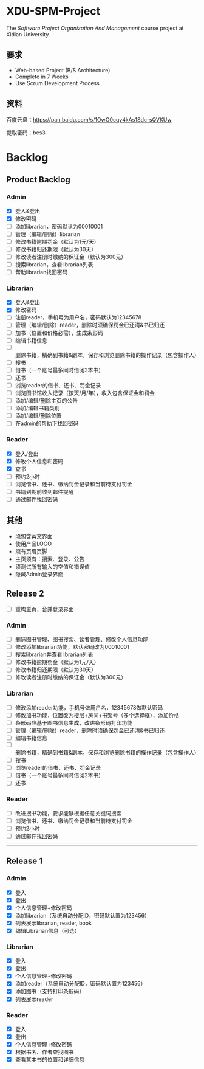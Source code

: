 # XDU-SPM-Project
The _Software Project Organization And Management_ course project at Xidian University.

## 要求
* Web-based Project (B/S Architecture)
* Complete in 7 Weeks
* Use Scrum Development Process

## 资料

百度云盘：https://pan.baidu.com/s/1OwO0cqv4kAs1Sdc-sQVKUw

提取密码：bes3

# Backlog

## Product Backlog

### Admin
- [x] 登入&登出
- [x] 修改密码
- [ ] 添加librarian，密码默认为00010001
- [ ] 管理（编辑/删除）librarian
- [ ] 修改书籍逾期罚金（默认为1元/天）
- [ ] 修改书籍归还期限（默认为30天）
- [ ] 修改读者注册时缴纳的保证金（默认为300元）
- [ ] 搜索librarian，查看librarian列表
- [ ] 帮助librarian找回密码

### Librarian
- [x] 登入&登出
- [x] 修改密码
- [ ] 注册reader，手机号为用户名，密码默认为12345678
- [ ] 管理（编辑/删除）reader，删除时须确保罚金已还清&书已归还
- [ ] 加书（位置和价格必需），生成条形码
- [ ] 编辑书籍信息
- [ ] 删除书籍，精确到书籍&副本，保存和浏览删除书籍的操作记录（包含操作人）
- [ ] 搜书
- [ ] 借书（一个账号最多同时借阅3本书）
- [ ] 还书
- [ ] 浏览reader的借书、还书、罚金记录
- [ ] 浏览图书馆收入记录（按天/月/年），收入包含保证金和罚金
- [ ] 添加/编辑/删除主页的公告
- [ ] 添加/编辑书籍类别
- [ ] 添加/编辑/删除位置
- [ ] 在admin的帮助下找回密码

### Reader
- [x] 登入/登出
- [x] 修改个人信息和密码
- [x] 查书
- [ ] 预约2小时
- [ ] 浏览借书、还书、缴纳罚金记录和当前待支付罚金
- [ ] 书籍到期前收到邮件提醒
- [ ] 通过邮件找回密码

## 其他

* 须包含英文界面
* 使用产品LOGO
* 须有页眉页脚
* 主页须有：搜索、登录、公告
* 须测试所有输入的空值和错误值
* 隐藏Admin登录界面

## Release 2

- [ ] 重构主页，合并登录界面

### Admin
- [ ] 删除图书管理、图书搜索、读者管理、修改个人信息功能
- [ ] 修改添加librarian功能，默认密码改为00010001
- [ ] 搜索librarian并查看librarian列表
- [ ] 修改书籍逾期罚金（默认为1元/天）
- [ ] 修改书籍归还期限（默认为30天）
- [ ] 修改读者注册时缴纳的保证金（默认为300元）

### Librarian
- [ ] 修改添加reader功能，手机号做用户名，12345678做默认密码
- [ ] 修改加书功能，位置改为楼层+房间+书架号（多个选择框），添加价格
- [ ] 条形码应基于图书信息生成，改进条形码打印功能
- [ ] 管理（编辑/删除）reader，删除时须确保罚金已还清&书已归还
- [ ] 编辑书籍信息
- [ ] 删除书籍，精确到书籍&副本，保存和浏览删除书籍的操作记录（包含操作人）
- [ ] 搜书
- [ ] 浏览reader的借书、还书、罚金记录
- [ ] 借书（一个账号最多同时借阅3本书）
- [ ] 还书

### Reader
- [ ] 改进搜书功能，要求能够根据任意关键词搜索
- [ ] 浏览借书、还书、缴纳罚金记录和当前待支付罚金
- [ ] 预约2小时
- [ ] 通过邮件找回密码

----

## Release 1

### Admin
- [x] 登入
- [x] 登出
- [x] 个人信息管理+修改密码
- [x] 添加librarian（系统自动分配ID，密码默认置为123456）
- [x] 列表展示librarian, reader, book
- [x] 编辑Librarian信息（可选）

### Librarian
- [x] 登入
- [x] 登出
- [x] 个人信息管理+修改密码
- [x] 添加reader（系统自动分配ID，密码默认置为123456）
- [x] 添加图书（支持打印条形码）
- [x] 列表展示reader

### Reader
- [x] 登入
- [x] 登出
- [x] 个人信息管理+修改密码
- [x] 根据书名、作者查找图书
- [x] 查看某本书的位置和详细信息
